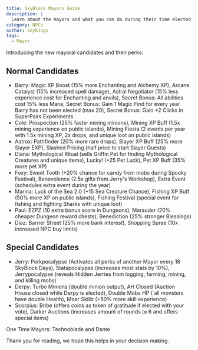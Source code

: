 ```yaml {metadata}
title: SkyBlock Mayors Guide
description: |
  Learn about the mayors and what you can do during their time elected.
category: NPCs
author: SkyKings
tags:
  - Mayor
```

Introducing the new mayoral candidates and their perks:

## Normal Candidates

* Barry: Magic XP Boost (15% more Enchanting and Alchemy XP), Arcane Catalyst (15% increased spell damage), Astral
  Negotiator (15% less experience cost for Enchanting and anvils), Secret Bonus: All abilities cost 15% less Mana,
  Secret Bonus: Gain 1 Magic Find for every year Barry has not been elected (max 20), Secret Bonus: Gain +2 Clicks in
  SuperPairs Experiments
* Cole: Prospection (25% faster mining minions), Mining XP Buff (1.5x mining experience on public islands), Mining
  Fiesta (2 events per year with 1.5x mining XP, 2x drops, and unique loot on public islands)
* Aatrox: Pathfinder (20% more rare drops), Slayer XP Buff (25% more Slayer EXP), Slashed Pricing (half price to start
  Slayer Quests)
* Diana: Mythological Ritual (sells Griffin Pet for finding Mythological Creatures and unique items), Lucky! (+25 Pet
  Luck), Pet XP Buff (35% more pet XP)
* Foxy: Sweet Tooth (+20% chance for candy from mobs during Spooky Festival), Benevolence (2.5x gifts from Jerry's
  Workshop), Extra Event (schedules extra event during the year)
* Marina: Luck of the Sea 2.0 (+15 Sea Creature Chance), Fishing XP Buff (50% more XP on public islands), Fishing
  Festival (special event for fishing and fighting Sharks with unique loot)
* Paul: EZPZ (10 extra bonus score in Dungeons), Marauder (20% cheaper Dungeon reward chests), Benediction (25% stronger
  Blessings)
* Diaz: Barrier Street (25% more bank interest), Shopping Spree (10x increased NPC buy limits)

## Special Candidates

* Jerry: Perkpocalypse (Activates all perks of another Mayor every 18 SkyBlock Days), Statspocalypse (increases most
  stats by 10%), Jerrypocalypse (reveals Hidden Jerries from logging, farming, mining, and killing mobs)
* Derpy: Turbo Minions (double minion output), AH Closed (Auction House closed while Derpy is elected), Double Mobs HP (
  all monsters have double Health), Moar Skillz (+50% more skill experience)
* Scorpius: Bribe (offers coins as token of gratitude if elected with your vote), Darker Auctions (increases amount of
  rounds to 6 and offers special items)

One Time Mayors: Technoblade and Dante

Thank you for reading, we hope this helps in your decision making.
